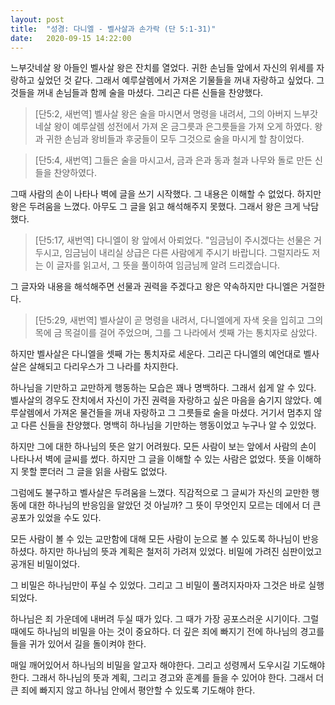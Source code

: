 ```yaml
---
layout: post
title:  "성경: 다니엘 - 벨사살과 손가락 (단 5:1-31)"
date:   2020-09-15 14:22:00
---
```


느부갓네살 왕 아들인 벨사살 왕은 잔치를 열었다. 
귀한 손님들 앞에서 자신의 위세를 자랑하고 싶었던 것 같다. 
그래서 예루살렘에서 가져온 기물들을 꺼내 자랑하고 싶었다. 
그것들을 꺼내 손님들과 함께 술을 마셨다. 
그리곤 다른 신들을 찬양했다.

> [단5:2, 새번역] 벨사살 왕은 술을 마시면서 명령을 내려서, 그의 아버지 느부갓네살 왕이 예루살렘 성전에서 가져 온 금그릇과 은그릇들을 가져 오게 하였다. 왕과 귀한 손님과 왕비들과 후궁들이 모두 그것으로 술을 마시게 할 참이었다.

> [단5:4, 새번역] 그들은 술을 마시고서, 금과 은과 동과 철과 나무와 돌로 만든 신들을 찬양하였다.

그때 사람의 손이 나타나 벽에 글을 쓰기 시작했다. 
그 내용은 이해할 수 없었다. 
하지만 왕은 두려움을 느꼈다. 
아무도 그 글을 읽고 해석해주지 못했다. 
그래서 왕은 크게 낙담했다.

> [단5:17, 새번역] 다니엘이 왕 앞에서 아뢰었다. "임금님이 주시겠다는 선물은 거두시고, 임금님이 내리실 상급은 다른 사람에게 주시기 바랍니다. 그럴지라도 저는 이 글자를 읽고서, 그 뜻을 풀이하여 임금님께 알려 드리겠습니다.

그 글자와 내용을 해석해주면 선물과 권력을 주겠다고 왕은 약속하지만 다니엘은 거절한다.

> [단5:29, 새번역] 벨사살이 곧 명령을 내려서, 다니엘에게 자색 옷을 입히고 그의 목에 금 목걸이를 걸어 주었으며, 그를 그 나라에서 셋째 가는 통치자로 삼았다.

하지만 벨사살은 다니엘을 셋째 가는 통치자로 세운다. 
그리곤 다니엘의 예언대로 벨사살은 살해되고 다리우스가 그 나라를 차지한다. 

하나님을 기만하고 교만하게 행동하는 모습은 꽤나 명백하다. 
그래서 쉽게 알 수 있다. 
벨사살의 경우도 잔치에서 자신이 가진 권력을 자랑하고 싶은 마음을 숨기지 않았다. 
예루살렘에서 가져온 물건들을 꺼내 자랑하고 그 그릇들로 술을 마셨다. 
거기서 멈추지 않고 다른 신들을 찬양했다. 
명백히 하나님을 기만하는 행동이었고 누구나 알 수 있었다.

하지만 그에 대한 하나님의 뜻은 알기 어려웠다. 
모든 사람이 보는 앞에서 사람의 손이 나타나서 벽에 글씨를 썼다. 
하지만 그 글을 이해할 수 있는 사람은 없었다. 
뜻을 이해하지 못할 뿐더러 그 글을 읽을 사람도 없었다.

그럼에도 불구하고 벨사살은 두려움을 느꼈다. 
직감적으로 그 글씨가 자신의 교만한 행동에 대한 하나님의 반응임을 알았던 것 아닐까? 
그 뜻이 무엇인지 모르는 데에서 더 큰 공포가 있었을 수도 있다.

모든 사람이 볼 수 있는 교만함에 대해 모든 사람이 눈으로 볼 수 있도록 하나님이 반응하셨다. 
하지만 하나님의 뜻과 계획은 철저히 가려져 있었다. 
비밀에 가려진 심판이었고 공개된 비밀이었다.

그 비밀은 하나님만이 푸실 수 있었다. 
그리고 그 비밀이 풀려지자마자 그것은 바로 실행되었다. 

하나님은 죄 가운데에 내버려 두실 때가 있다. 
그 때가 가장 공포스러운 시기이다. 
그럴 때에도 하나님의 비밀을 아는 것이 중요하다. 
더 깊은 죄에 빠지기 전에 하나님의 경고를 들을 귀가 있어서 길을 돌이켜야 한다.

매일 깨어있어서 하나님의 비밀을 알고자 해야한다. 
그리고 성령께서 도우시길 기도해야 한다. 
그래서 하나님의 뜻과 계획, 그리고 경고와 훈계를 들을 수 있어야 한다. 
그래서 더 큰 죄에 빠지지 않고 하나님 안에서 평안할 수 있도록 기도해야 한다. 



